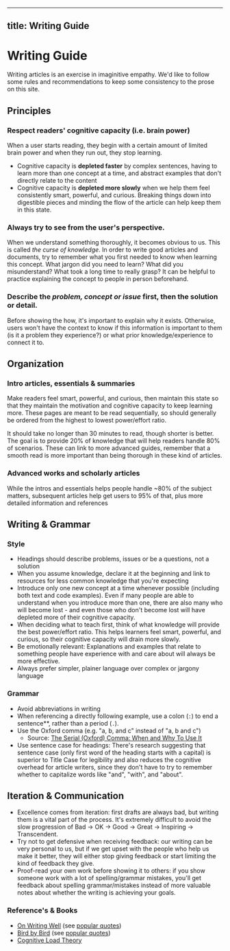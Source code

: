***

## title: Writing Guide

# Writing Guide

Writing articles is an exercise in imaginitive empathy. We'd like to follow some rules and recommendations to keep some consistency to the prose on this site.

## Principles

### Respect readers' cognitive capacity (i.e. brain power)

When a user starts reading, they begin with a certain amount of limited brain power and when they run out, they stop learning.

*   Cognitive capacity is **depleted faster** by complex sentences, having to learn more than one concept at a time, and abstract examples that don't directly relate to the content
*   Cognitive capacity is **depleted more slowly** when we help them feel consistently smart, powerful, and curious. Breaking things down into digestible pieces and minding the flow of the article can help keep them in this state.

### Always try to see from the user's perspective.

When we understand something thoroughly, it becomes obvious to us. This is called *the curse of knowledge*. In order to write good articles and documents, try to remember what you first needed to know when learning this concept. What jargon did you need to learn? What did you misunderstand? What took a long time to really grasp? It can be helpful to practice explaining the concept to people in person beforehand.

### Describe the *problem, concept or issue* first, then the solution or detail.

Before showing the how, it's important to explain why it exists. Otherwise, users won't have the context to know if this information is important to them (is it a problem they experience?) or what prior knowledge/experience to connect it to.

## Organization

### Intro articles, essentials & summaries

Make readers feel smart, powerful, and curious, then maintain this state so that they maintain the motivation and cognitive capacity to keep learning more. These pages are meant to be read sequentially, so should generally be ordered from the highest to lowest power/effort ratio.

It should take no longer than 30 minutes to read, though shorter is better. The goal is to provide 20% of knowledge that will help readers handle 80% of scenarios. These can link to more advanced guides, remember that a smooth read is more important than being thorough in these kind of articles.

### Advanced works and scholarly articles

While the intros and essentials helps people handle ~80% of the subject matters, subsequent articles help get users to 95% of that, plus more detailed information and references

## Writing & Grammar

### Style

*   Headings should describe problems, issues or be a questions, not a solution
*   When you assume knowledge, declare it at the beginning and link to resources for less common knowledge that you're expecting
*   Introduce only one new concept at a time whenever possible (including both text and code examples). Even if many people are able to understand when you introduce more than one, there are also many who will become lost - and even those who don't become lost will have depleted more of their cognitive capacity.
*   When deciding what to teach first, think of what knowledge will provide the best power/effort ratio. This helps learners feel smart, powerful, and curious, so their cognitive capacity will drain more slowly.
*   Be emotionally relevant: Explanations and examples that relate to something people have experience with and care about will always be more effective.
*   Always prefer simpler, plainer language over complex or jargony language

### Grammar

*   Avoid abbreviations in writing
*   When referencing a directly following example, use a colon (`:`) to end a sentence\*\*, rather than a period (`.`).
*   Use the Oxford comma (e.g. "a, b, and c" instead of "a, b and c")
    *   Source: [The Serial (Oxford) Comma: When and Why To Use It](https://www.inkonhand.com/2015/10/the-serial-oxford-comma-when-and-why-to-use-it/)
*   Use sentence case for headings: There's research suggesting that sentence case (only first word of the heading starts with a capital) is superior to Title Case for legibility and also reduces the cognitive overhead for article writers, since they don't have to try to remember whether to capitalize words like "and", "with", and "about".

## Iteration & Communication

*   Excellence comes from iteration: first drafts are always bad, but writing them is a vital part of the process. It's extremely difficult to avoid the slow progression of Bad -> OK -> Good -> Great -> Inspiring -> Transcendent.
*   Try not to get defensive when receiving feedback: our writing can be very personal to us, but if we get upset with the people who help us make it better, they will either stop giving feedback or start limiting the kind of feedback they give.
*   Proof-read your own work before showing it to others: if you show someone work with a lot of spelling/grammar mistakes, you'll get feedback about spelling grammar/mistakes instead of more valuable notes about whether the writing is achieving your goals.

### Reference's & Books

*   [On Writing Well](https://www.amazon.com/Writing-Well-30th-Anniversary-Nonfiction-ebook/dp/B0090RVGW0) (see [popular quotes](https://www.goodreads.com/work/quotes/1139032-on-writing-well-the-classic-guide-to-writing-nonfiction))
*   [Bird by Bird](https://www.amazon.com/Bird-Some-Instructions-Writing-Life/dp/0385480016) (see [popular quotes](https://www.goodreads.com/work/quotes/841198-bird-by-bird-some-instructions-on-writing-and-life))
*   [Cognitive Load Theory](https://www.amazon.com/Cognitive-Explorations-Instructional-Performance-Technologies/dp/144198125X/)

